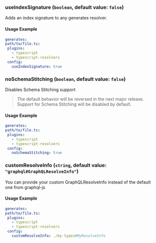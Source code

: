 
### useIndexSignature (`boolean`, default value: `false`)

Adds an index signature to any generates resolver.


#### Usage Example

```yml
generates:
path/to/file.ts:
 plugins:
   - typescript
   - typescript-resolvers
 config:
   useIndexSignature: true
```

### noSchemaStitching (`boolean`, default value: `false`)

Disables Schema Stitching support

> The default behavior will be reversed in the next major release. Support for Schema Stitching will be disabled by default.

#### Usage Example

```yml
generates:
path/to/file.ts:
 plugins:
   - typescript
   - typescript-resolvers
 config:
   noSchemaStitching: true
```

### customResolveInfo (`string`, default value: `"graphql#GraphQLResolveInfo"`)

You can provide your custom GraphQLResolveInfo instead of the default one from graphql-js


#### Usage Example

```yml
generates:
path/to/file.ts:
 plugins:
   - typescript
   - typescript-resolvers
 config:
   customResolveInfo: ./my-types#MyResolveInfo
```